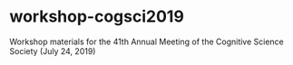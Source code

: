 # workshop-cogsci2019
Workshop materials for the 41th Annual Meeting of the Cognitive Science Society (July 24, 2019)

